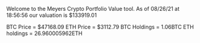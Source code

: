 Welcome to the Meyers Crypto Portfolio Value tool. 
As of 08/26/21 at 18:56:56 our valuation is $133919.01 

BTC Price = $47168.09
 ETH Price = $3112.79
BTC Holdings = 1.06BTC
 ETH holdings = 26.960005962ETH 
